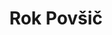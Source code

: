 ---
SICRIS: 15295
draft: false
fixName: rok_povšič
location: null
mailInfo: rok.povsic@fri.uni-lj.si
officeHours: null
profName: Rok Povšič
profTitle: Zunanji sodelavec
telephoneInfo: null
title: Rok Povšič
---